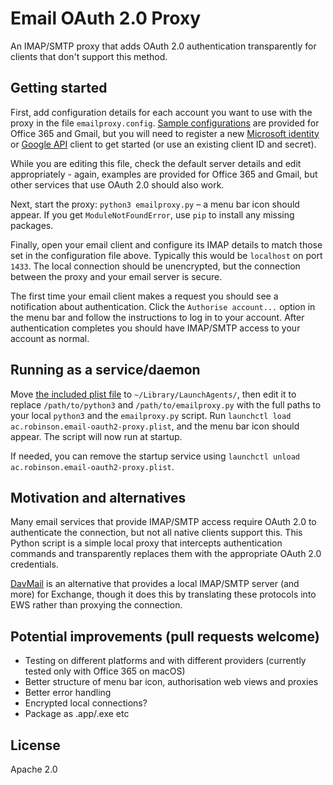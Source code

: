 # Email OAuth 2.0 Proxy
An IMAP/SMTP proxy that adds OAuth 2.0 authentication transparently for clients that don't support this method.


## Getting started
First, add configuration details for each account you want to use with the proxy in the file `emailproxy.config`. [Sample configurations](emailproxy.config) are provided for Office 365 and Gmail, but you will need to register a new [Microsoft identity](https://docs.microsoft.com/en-us/azure/active-directory/develop/quickstart-register-app) or [Google API](https://support.google.com/googleapi/answer/6158849) client to get started (or use an existing client ID and secret).

While you are editing this file, check the default server details and edit appropriately - again, examples are provided for Office 365 and Gmail, but other services that use OAuth 2.0 should also work.

Next, start the proxy: `python3 emailproxy.py` – a menu bar icon should appear. If you get `ModuleNotFoundError`, use `pip` to install any missing packages.

Finally, open your email client and configure its IMAP details to match those set in the configuration file above. Typically this would be `localhost` on port `1433`. The local connection should be unencrypted, but the connection between the proxy and your email server is secure.

The first time your email client makes a request you should see a notification about authentication. Click the `Authorise account...` option in the menu bar and follow the instructions to log in to your account. After authentication completes you should have IMAP/SMTP access to your account as normal.


## Running as a service/daemon
Move [the included plist file](ac.robinson.email-oauth2-proxy.plist) to `~/Library/LaunchAgents/`, then edit it to replace `/path/to/python3` and `/path/to/emailproxy.py` with the full paths to your local `python3` and the `emailproxy.py` script. Run `launchctl load ac.robinson.email-oauth2-proxy.plist`, and the menu bar icon should appear. The script will now run at startup.

If needed, you can remove the startup service using `launchctl unload ac.robinson.email-oauth2-proxy.plist`.


## Motivation and alternatives
Many email services that provide IMAP/SMTP access require OAuth 2.0 to authenticate the connection, but not all native clients support this. This Python script is a simple local proxy that intercepts authentication commands and transparently replaces them with the appropriate OAuth 2.0 credentials.

[DavMail](http://davmail.sourceforge.net/) is an alternative that provides a local IMAP/SMTP server (and more) for Exchange, though it does this by translating these protocols into EWS rather than proxying the connection.


## Potential improvements (pull requests welcome)
- Testing on different platforms and with different providers (currently tested only with Office 365 on macOS)
- Better structure of menu bar icon, authorisation web views and proxies
- Better error handling
- Encrypted local connections?
- Package as .app/.exe etc


## License
Apache 2.0
